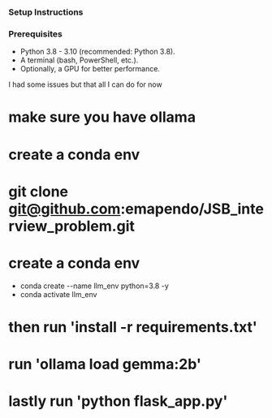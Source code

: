 ### Setup Instructions

### Prerequisites
- Python 3.8 - 3.10 (recommended: Python 3.8).
- A terminal (bash, PowerShell, etc.).
- Optionally, a GPU for better performance.

I had some issues but that all I can do for now


# make sure you have ollama
# create a conda env
# git clone git@github.com:emapendo/JSB_interview_problem.git
# create a conda env
  - conda create --name llm_env python=3.8 -y 
  - conda activate llm_env
# then run 'install -r requirements.txt'
# run 'ollama load gemma:2b'
# lastly run 'python flask_app.py'